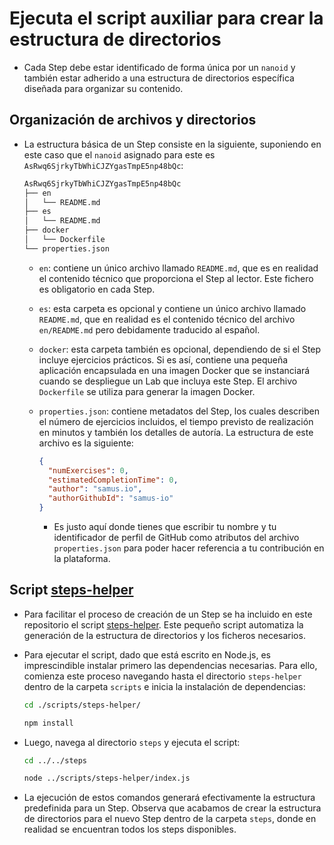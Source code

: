 # Ejecuta el script auxiliar para crear la estructura de directorios

* Cada Step debe estar identificado de forma única por un `nanoid` y también estar adherido a una estructura de directorios específica diseñada para organizar su contenido.

## Organización de archivos y directorios

* La estructura básica de un Step consiste en la siguiente, suponiendo en este caso que el `nanoid` asignado para este es `AsRwq6SjrkyTbWhiCJZYgasTmpE5np48bQc`:

  ```markdown
  AsRwq6SjrkyTbWhiCJZYgasTmpE5np48bQc
  ├── en
  │   └── README.md
  ├── es
  │   └── README.md
  ├── docker
  │   └── Dockerfile
  └── properties.json
  ```

  * `en`: contiene un único archivo llamado `README.md`, que es en realidad el contenido técnico que proporciona el Step al lector. Este fichero es obligatorio en cada Step.
  * `es`: esta carpeta es opcional y contiene un único archivo llamado `README.md`, que en realidad es el contenido técnico del archivo `en/README.md` pero debidamente traducido al español.
  * `docker`: esta carpeta también es opcional, dependiendo de si el Step incluye ejercicios prácticos. Si es así, contiene una pequeña aplicación encapsulada en una imagen Docker que se instanciará cuando se despliegue un Lab que incluya este Step. El archivo `Dockerfile` se utiliza para generar la imagen Docker.
  * `properties.json`: contiene metadatos del Step, los cuales describen el número de ejercicios incluidos, el tiempo previsto de realización en minutos y también los detalles de autoría. La estructura de este archivo es la siguiente:

    ```json
    {
      "numExercises": 0,
      "estimatedCompletionTime": 0,
      "author": "samus.io",
      "authorGithubId": "samus-io"
    }
    ```

    * Es justo aquí donde tienes que escribir tu nombre y tu identificador de perfil de GitHub como atributos del archivo `properties.json` para poder hacer referencia a tu contribución en la plataforma.

## Script [steps-helper][1]

* Para facilitar el proceso de creación de un Step se ha incluido en este repositorio el script [steps-helper][1]. Este pequeño script automatiza la generación de la estructura de directorios y los ficheros necesarios.
* Para ejecutar el script, dado que está escrito en Node.js, es imprescindible instalar primero las dependencias necesarias. Para ello, comienza este proceso navegando hasta el directorio `steps-helper` dentro de la carpeta `scripts` e inicia la instalación de dependencias:

  ```bash
  cd ./scripts/steps-helper/
  ```

  ```bash
  npm install
  ```

* Luego, navega al directorio `steps` y ejecuta el script:

  ```bash
  cd ../../steps
  ```

  ```bash
  node ../scripts/steps-helper/index.js
  ```

* La ejecución de estos comandos generará efectivamente la estructura predefinida para un Step. Observa que acabamos de crear la estructura de directorios para el nuevo Step dentro de la carpeta `steps`, donde en realidad se encuentran todos los steps disponibles.

[1]: /scripts/steps-helper/
